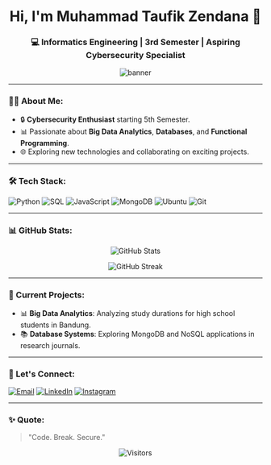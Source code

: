 <h1 align="center">Hi, I'm Muhammad Taufik Zendana 👋</h1>
<h3 align="center">💻 Informatics Engineering | 3rd Semester | Aspiring Cybersecurity Specialist</h3>

<p align="center">
  <img src="https://user-images.githubusercontent.com/79790474/216843923-ec2e9b1e-54c5-40c6-9d3a-35626a63e1d7.png" alt="banner" />
</p>

---

### 🧑‍💻 About Me:
- 🔒 **Cybersecurity Enthusiast** starting 5th Semester.  
- 📊 Passionate about **Big Data Analytics**, **Databases**, and **Functional Programming**.  
- 🌐 Exploring new technologies and collaborating on exciting projects.  

---

### 🛠️ Tech Stack:
<p>
  <img src="https://img.shields.io/badge/Python-3776AB?style=for-the-badge&logo=python&logoColor=white" alt="Python"/>
  <img src="https://img.shields.io/badge/SQL-003B57?style=for-the-badge&logo=postgresql&logoColor=white" alt="SQL"/>
  <img src="https://img.shields.io/badge/JavaScript-F7DF1E?style=for-the-badge&logo=javascript&logoColor=black" alt="JavaScript"/>
  <img src="https://img.shields.io/badge/MongoDB-47A248?style=for-the-badge&logo=mongodb&logoColor=white" alt="MongoDB"/>
  <img src="https://img.shields.io/badge/Ubuntu-E95420?style=for-the-badge&logo=ubuntu&logoColor=white" alt="Ubuntu"/>
  <img src="https://img.shields.io/badge/Git-F05032?style=for-the-badge&logo=git&logoColor=white" alt="Git"/>
</p>

---

### 📊 GitHub Stats:
<p align="center">
  <img src="https://github-readme-stats.vercel.app/api?username=muhammadtaufikzendana&show_icons=true&theme=tokyonight" alt="GitHub Stats" />
</p>
<p align="center">
  <img src="https://github-readme-streak-stats.herokuapp.com/?user=muhammadtaufikzendana&theme=tokyonight" alt="GitHub Streak" />
</p>

---

### 🌟 Current Projects:
- 📊 **Big Data Analytics**: Analyzing study durations for high school students in Bandung.  
- 📚 **Database Systems**: Exploring MongoDB and NoSQL applications in research journals.  

---

### 🤝 Let's Connect:
<p>
  <a href="mailto:your-email@example.com"><img src="https://img.shields.io/badge/Email-D14836?style=for-the-badge&logo=gmail&logoColor=white" alt="Email"/></a>
  <a href="https://www.linkedin.com/in/taufik-zendana/"><img src="https://img.shields.io/badge/LinkedIn-0077B5?style=for-the-badge&logo=linkedin&logoColor=white" alt="LinkedIn"/></a>
  <a href="https://www.instagram.com/zennd_/"><img src="https://img.shields.io/badge/Instagram-E4405F?style=for-the-badge&logo=instagram&logoColor=white" alt="Instagram"/></a>
</p>

---

### ✨ Quote:
> "Code. Break. Secure."

<p align="center">
  <img src="https://visitor-badge.glitch.me/badge?page_id=muhammadtaufikzendana.muhammadtaufikzendana" alt="Visitors" />
</p>
